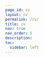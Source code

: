 ```yaml
---
page_id: cv
layout: cv
permalink: /cv/
title: cv
nav: true
nav_order: 5
description: 
toc:
  sidebar: left
---
```

